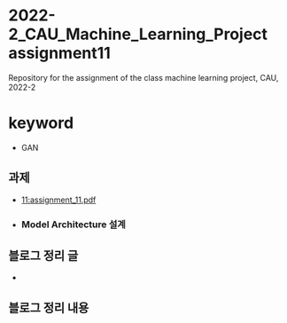 # 2022-2_CAU_Machine_Learning_Project assignment11
Repository for the assignment of the class machine learning project, CAU, 2022-2 
 
# keyword

- GAN



## 과제 
- [11:assignment_11.pdf](https://github.com/caumannerman/2022-2_CAU_Machine_Learning_Project/files/10096840/11.assignment_11.pdf)


- ### Model Architecture 설계 



## 블로그 정리 글 
- 

## 블로그 정리 내용 


